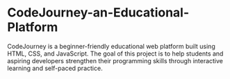 # CodeJourney-an-Educational-Platform
CodeJourney is a beginner-friendly educational web platform built using HTML, CSS, and JavaScript. The goal of this project is to help students and aspiring developers strengthen their programming skills through interactive learning and self-paced practice.
